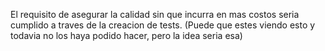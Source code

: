 El requisito de asegurar la calidad sin que incurra en mas costos seria cumplido a traves de la creacion de tests. (Puede que estes viendo esto y todavia no los haya podido hacer, pero la idea seria esa)
